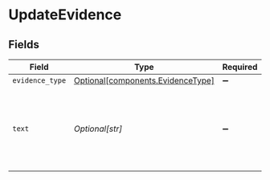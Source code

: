 # UpdateEvidence


## Fields

| Field                                                                        | Type                                                                         | Required                                                                     | Description                                                                  |
| ---------------------------------------------------------------------------- | ---------------------------------------------------------------------------- | ---------------------------------------------------------------------------- | ---------------------------------------------------------------------------- |
| `evidence_type`                                                              | [Optional[components.EvidenceType]](../../models/components/evidencetype.md) | :heavy_minus_sign:                                                           | N/A                                                                          |
| `text`                                                                       | *Optional[str]*                                                              | :heavy_minus_sign:                                                           | If updating text evidence, the new text to associate with the dispute.       |